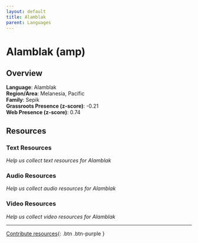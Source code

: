 ```yaml
---
layout: default
title: Alamblak
parent: Languages
---
```


# Alamblak (amp)

## Overview

**Language**: Alamblak  
**Region/Area**: Melanesia, Pacific  
**Family**: Sepik  
**Grassroots Presence (z-score)**: -0.21  
**Web Presence (z-score)**: 0.74  

## Resources

### Text Resources
*Help us collect text resources for Alamblak*

### Audio Resources
*Help us collect audio resources for Alamblak*

### Video Resources
*Help us collect video resources for Alamblak*

---

[Contribute resources](https://forms.office.com/e/1SfLJx3u1r){: .btn .btn-purple }
